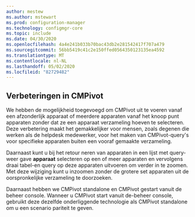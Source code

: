 ```yaml
---
author: mestew
ms.author: mstewart
ms.prod: configuration-manager
ms.technology: configmgr-core
ms.topic: include
ms.date: 04/30/2020
ms.openlocfilehash: 4a4e241b033b70bac43db2e281542417f707a479
ms.sourcegitcommit: 56bb5419c41c2e150ffed0564350123135ea4592
ms.translationtype: MT
ms.contentlocale: nl-NL
ms.lasthandoff: 05/02/2020
ms.locfileid: "82729482"
---
```

## <a name="improvements-to-cmpivot"></a>Verbeteringen in CMPivot

<!--6518631-->

We hebben de mogelijkheid toegevoegd om CMPivot uit te voeren vanaf een afzonderlijk apparaat of meerdere apparaten vanaf het knoop punt apparaten zonder dat ze een apparaat verzameling hoeven te selecteren. Deze verbetering maakt het gemakkelijker voor mensen, zoals degenen die werken als de helpdesk medewerker, voor het maken van CMPivot-query's voor specifieke apparaten buiten een vooraf gemaakte verzameling.

Daarnaast kunt u bij het retour neren van apparaten in een lijst met query-weer gave **apparaat** selecteren op een of meer apparaten en vervolgens draai tabel-en query op deze apparaten uitvoeren om verder in te zoomen. Met deze wijziging kunt u inzoomen zonder de grotere set apparaten uit de oorspronkelijke verzameling te doorzoeken.

Daarnaast hebben we CMPivot standalone en CMPivot gestart vanuit de beheer console. Wanneer u CMPivot start vanuit de-beheer console, gebruikt deze dezelfde onderliggende technologie als CMPivot standalone om u een scenario pariteit te geven.
